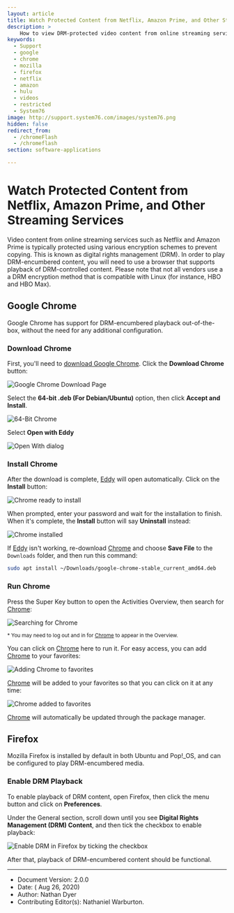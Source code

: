 ```yaml
---
layout: article
title: Watch Protected Content from Netflix, Amazon Prime, and Other Streaming Services
description: >
    How to view DRM-protected video content from online streaming services such as Netflix and Amazon Prime
keywords:
  - Support
  - google
  - chrome
  - mozilla
  - firefox
  - netflix
  - amazon
  - hulu
  - videos
  - restricted
  - System76
image: http://support.system76.com/images/system76.png
hidden: false
redirect_from:
  - /chromeFlash
  - /chromeflash
section: software-applications

---
```


# Watch Protected Content from Netflix, Amazon Prime, and Other Streaming Services

Video content from online streaming services such as Netflix and Amazon Prime is typically protected using various encryption schemes to prevent copying. This is known as digital rights management (DRM). In order to play DRM-encumbered content, you will need to use a browser that supports playback of DRM-controlled content. Please note that not all vendors use a a DRM encryption method that is compatible with Linux (for instance, HBO and HBO Max).


## Google Chrome

Google Chrome has support for DRM-encumbered playback out-of-the-box, without the need for any additional configuration.

### Download Chrome

First, you'll need to [download Google Chrome](https://www.google.com/chrome/). Click the **Download Chrome** button:

![Google Chrome Download Page](/images/flash/step1.png)

Select the **64-bit .deb (For Debian/Ubuntu)** option, then click **Accept and Install**.

![64-Bit Chrome](/images/flash/step2.png)

Select **Open with Eddy**

![Open With dialog](/images/flash/step3.png)

### Install Chrome

After the download is complete, <u>Eddy</u> will open automatically. Click on the **Install** button:

![Chrome ready to install](/images/flash/step4.png)

When prompted, enter your password and wait for the installation to finish. When it's complete, the **Install** button will say **Uninstall** instead:

![Chrome installed](/images/flash/step5.png)

If <u>Eddy</u> isn't working, re-download <u>Chrome</u> and choose **Save File** to the `Downloads` folder, and then run this command:

```bash
sudo apt install ~/Downloads/google-chrome-stable_current_amd64.deb
```

### Run Chrome

Press the Super Key <kbd><i class="fl-ubuntu"></i></kbd> button to open the Activities Overview, then search for <u>Chrome</u>:

![Searching for Chrome](/images/flash/step6.png)

<small>* You may need to log out and in for <u>Chrome</u> to appear in the Overview.</small>

You can click on <u>Chrome</u> here to run it. For easy access, you can add <u>Chrome</u> to your favorites:

![Adding Chrome to favorites](/images/flash/step7.png)

<u>Chrome</u> will be added to your favorites so that you can click on it at any time:

![Chrome added to favorites](/images/flash/step8.png)

<u>Chrome</u> will automatically be updated through the package manager.

## Firefox

Mozilla Firefox is installed by default in both Ubuntu and Pop!\_OS, and can be configured to play DRM-encumbered media.

### Enable DRM Playback

To enable playback of DRM content, open Firefox, then click the menu button and click on **Preferences**.

Under the General section, scroll down until you see **Digital Rights Management (DRM) Content**, and then tick the checkbox to enable playback:

![Enable DRM in Firefox by ticking the checkbox](/images/flash/firefox_drm.png)

After that, playback of DRM-encumbered content should be functional.


---

- Document Version: 2.0.0
- Date: ( Aug 26, 2020)
- Author: Nathan Dyer
- Contributing Editor(s): Nathaniel Warburton.